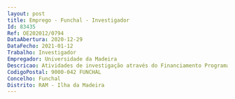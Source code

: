 ```yaml
--- 
layout: post
title: Emprego - Funchal - Investigador
Id: 83435
Ref: OE202012/0794
DataAbertura: 2020-12-29
DataFecho: 2021-01-12
Trabalho: Investigador
Empregador: Universidade da Madeira
Descricao: Atividades de investigação através do Financiamento Programático da Unidade de I&D, Centro de Química da Madeira (CQM) (UIDP 00674 2020), Referência  CQM 20 04 DOC(FP)
CodigoPostal: 9000-042 FUNCHAL
Concelho: Funchal
Distrito: RAM - Ilha da Madeira
--- 
```

